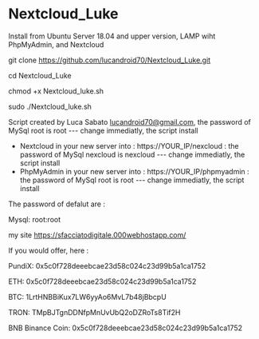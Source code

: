 # Nextcloud_Luke
Install from Ubuntu Server 18.04 and upper version, LAMP wiht PhpMyAdmin, and Nextcloud

git clone https://github.com/lucandroid70/Nextcloud_Luke.git

cd Nextcloud_Luke

chmod +x Nextcloud_luke.sh

sudo ./Nextcloud_luke.sh

Script created by Luca Sabato lucandroid70@gmail.com, the password of MySql root is root --- change immediatly, the script install
- Nextcloud in your new server into : https://YOUR_IP/nexcloud : the password of MySql nexcloud is nexcloud --- change immediatly, the script install
- PhpMyAdmin in your new server into : https://YOUR_IP/phpmyadmin : the password of MySql root is root --- change immediatly, the script install

The password of defalut are :

Mysql: root:root



my site https://sfacciatodigitale.000webhostapp.com/


If you would offer, here : 


PundiX:
0x5c0f728deeebcae23d58c024c23d99b5a1ca1752


ETH:
0x5c0f728deeebcae23d58c024c23d99b5a1ca1752


BTC:
1LrtHNBBiKux7LW6yyAo6MvL7b48jBbcpU


TRON:
TMpBJTgnDDNfpMnUvUbQ2oDZRoTs8Tif2H


BNB Binance Coin:
0x5c0f728deeebcae23d58c024c23d99b5a1ca1752
